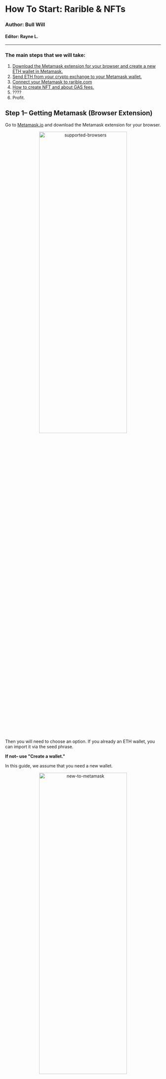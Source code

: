 # How To Start: Rarible & NFTs

### Author: Bull Will
#### Editor: Rayne L.

____
### The main steps that we will take:

 1. [Download the Metamask extension for your browser and create a new ETH wallet in Metamask.](https://github.com/gentlemensbank/info/blob/main/how-to-nfts-rarible.md#step-1-getting-metamask-browser-extension) 
 2. [Send ETH from your crypto exchange to your Metamask wallet.](https://github.com/gentlemensbank/info/blob/main/how-to-nfts-rarible.md#stage-2-send-eth-to-your-metamask-wallet)
 3. [Connect your Metamask to rarible.com](https://github.com/gentlemensbank/info/blob/main/how-to-nfts-rarible.md#step-3-connect-your-metamask-to-rariblecom)
 4. [How to create NFT and about GAS fees.](https://github.com/gentlemensbank/info/blob/main/how-to-nfts-rarible.md#step-4-how-to-create-nft--the-gas-fees)
 5. ????
 6. Profit.

## Step 1– Getting Metamask (Browser Extension)

Go to [Metamask.io](https://metamask.io/download.html) and download the Metamask extension for your browser.

<p align="center">
<img src="https://telegra.ph/file/3671c75513ebe292a4f3e.png" alt="supported-browsers" width="75%" height="50%">
</p>

Then you will need to choose an option. If you already an ETH wallet, you can import it via the seed phrase. 

**If not– use "Create a wallet."** 

In this guide, we assume that you need a new wallet.


<p align="center">
<img src="https://telegra.ph/file/93add0fa7d162a8a513db.png" alt="new-to-metamask" width="75%" height="50%">
</p>

<h4 align="center">
Push the "I agree" button to agree to Metamasks terms of service.
</h4>

<p align="center">
<img src="https://telegra.ph/file/fb1e03d1bff81dfc4930d.png" alt="terms-of-service" width="50%" height="25%">
</p>

<p align="center">
Then create a password. It will protect your wallet from people who may accidentally use your computer:
</p>

<p align="center">
<img src="https://telegra.ph/file/408c98ff17be6b360a70b.png" alt="creating-password" width="50%" height="25%">
</p>

On the next page, click the area with a lock. There will be 12 words. **Store the words securely.** Anyone who knows those words will have access to your wallet. The safest way is to write them down on a piece of paper and hide them. 

**I strongly recommend NOT storing this phrase in notes, in the mail, in cloud services.**

<p align="center">
<img src="https://telegra.ph/file/66467d0224da7784da899.png" alt="seed-phrase" width="75%" height="50%">
</p>

On the next page, they will ask you to repeat your seed phrase. Just do it.

Then you will see this window. Use the cross in the top right corner– to close it –we don't need it right now. (Metamask swap menu)

<p align="center">
<img src="https://telegra.ph/file/c2d82d0c2dd5833c26185.png" alt="swap-intro" width="50%" height="10%">
</p>

<h3 align="center">
So, congratulations, now you have an ETH wallet with Metamask extension. Now click on your address to copy it to your clipboard.
</h3>

<p align="center">
<img src="https://telegra.ph/file/6a4a9c40ee6aeacf9e93a.png" alt="new-wallet" width="75%" height="50%">
</p>

**(Below Account 1 on my screenshot)**

<h2 align="center">
Stage 2– Send ETH to your Metamask wallet
</h2>

You need to send ETH from your crypto-exchange, exchanger or another wallet you own to your new address in Metamask. I'm unsure how you buy ETH. 

> **You can look at Google how to send ETH in the individual case.**=
 
To fund your Metamask. You will send ETH to yourself– use the address that you copied in the previous step. Double-check to make sure they are the same, and it was copied correctly by comparing the first and last characters. 

> **at least three characters from both sides of your address– not including 0x.**

Wait for the ETH to arrive. Transfers usually take anywhere from 3-10 minutes. Sending ETH varies depending on the load of the Ethereum network. And the gas price you selected when sending can drastically increase your wait time. (if you had an option)


## Step 3– Connect your Metamask to Rarible.com


Now go to https://rarible.com/ and click to "Connect wallet" in the top right corner.

<p align="center">
<img src="https://telegra.ph/file/7bce1048212c943991a37.png" alt="connecting wallet" width="75%" height="50%">
</p>

Choose "Metamask"

*If it's Metamask is not installed, go to the first step. Rarible does not display Metamask by default.*

<p align="center">
<img src="https://telegra.ph/file/cd92396a2b30b5154e829.png" alt="choose metamask" width="50%" height="50%">
</p>

Then you will see a Metamask pop-up window. Metamask is asking your permission to connect to Rarible.com. Click Next.

<p align="center">
<img src="https://telegra.ph/file/578e52f4d20f464ccdc9c.png" alt="give permission" width="50%" height="50%">
</p>

And one more time.

<p align="center">
<img src="https://telegra.ph/file/4f5f4873d77b2898f1b65.png" alt="proceeding with connection" width="50%" height="50%">
</p>

Click then checkbox's and then proceed.

<p align="center">
<img src="https://telegra.ph/file/2bd0c84d1a4d488f7ec62.png" alt="you are connected" width="75%" height="50%">
</p>

So, now you have an account on Rarible, and you're ready to mint your first NFT.


## Step 4– How to create NFT & the GAS fees

Click the "Create" button on Rarible.com 

Then you will have a choice: 
- Single NFT – 1 copy (ERC-721) 
- Multiple NFTs– 1 or more (ERC-1155)

You can check the actual minting price here: https://raribleanalytics.com/

<p align="center">
<img src="https://telegra.ph/file/82f0c215ad4d2e1dd9882.png" alt="creating nfts" width="75%" height="50%">
</p>

Then you will upload your file to IPFS.

**Important: if you upload the video, you will see one more upload area below. This area is for the cover.  If you leave it empty, your preview will be static. For a dynamic preview, you need to upload a gif file.**

Put on sale– if you want to mint now, but put it on sale later– switch it off. 

Instant sale price– keep it off if you want an auction. Set the toggle to 'on' for instant sale at your set price. You can change it later (from auction to instant or vice versa) 

However, to make sale adjustments, you have to select the "remove from sale" option. (about 10-20 USD depending on GWEI)

Unlock once purchased– use it for additional content. Buyer exclusives etc. 

>For example, additional images with better resolution. Physical component or a video.

<p align="center">
<img src="https://telegra.ph/file/80c1853b15fd053553a9b.png" alt="nft details" width="75%" height="50%">
</p>

Scroll down.

💰Royalties = earnings from your NFTs selling on the secondary market. You will receive them on every resale on Rarible. It's percentage-based.

The amount- depends on you. You can put a low price and more copies. In my opinion, this increases the likelihood of a purchase. 

**This is especially important for new artists as a promotion method.**

<p align="center">
<img src="https://telegra.ph/file/1377b927e78f2054fb297.png" alt="nft details 2" width="75%" height="50%">
</p>

Click the "Create" button. 

Metamask will prompt you to sign the transaction for 'Approving' your wallet. The approval transaction is a one-time fee– mandatory on the Ethereum network –this happens once per contract type. 

It's known as– Set Approval For All.

This transaction gives the Rarible contract permission to use your wallet to interact with minting contracts.

ERC-721 & ERC-1155 are separate contracts, and both require this approval transaction. After approval, the only cost associated with creation is minting. 

There is a blue EDIT button above the amount. (this allows the gas fee to be adjusted)

After clicking it, you will see options for your transaction. The speed of its confirmation depends on the fee you choose at the time. I typically choose either Average or Fast. (your wallet calculates the cost for you)

To avoid waiting: high gas = fast confirmation. 

> **there is an expense to be the fastest.**

*Important: please do not try to adjust the gas fees yourself if you have no experience. Adjusting the amount after wallet calculation can lead to your transaction pending for longer than you expect. If you are too slow, you also run the risk it is not processed at all.*

Hit "Confirm"

<p align="center">
<img src="https://telegra.ph/file/a76d540540752961e5494.png" alt="confirming with wallet" width="75%" height="50%">
</p>

<p align"center">
When your transaction gets confirmed, you get notified.

**note– do not navigate away from the page and wait until your previous transaction for 'Approval' is confirmed.**

Push "Start" ✅
</p>

<p align="center">
<img src="https://telegra.ph/file/b6c67296658d4a1687e01.png" alt="press start to mint" width="75%" height="50%">
</p>

Now Metamask will present you the minting transaction, and you will get asked to pay the gas fee to call the 'mint function.'

If you don't like the current price to send transactions on Ethereum, you can wait. 

To know the costs involved, check https://raribleanalytics.com/ 
(you want the ERC-721 mint price or the ERC-1155 mint price– it depends on whether you are creating a single or multiple NFT.)

You can use the "Alert me by email" option.

So, for the transaction fee– for minting –it's the same situation as with an approval transaction. Click EDIT and choose the speed you want. 
(keep in mind– don't use the cheapest option, unless you can wait)

Then click to confirm.

You can track pending transactions with [Etherscan](https://etherscan.io).

*Do not send additional transactions until both the approval and the minting transaction get confirmed. Transactions get sent one after another, and they confirm in the same way.*

<p align="center">
<img src="https://telegra.ph/file/44d81cbbba4ede753585c.png" alt="confirming in metamask" width="75%" height="50%">
</p>

<h3 align="center">
Congratulations! You win! 🎉🎉🎉✅
</h3>

<p align="center">
<img src="https://telegra.ph/file/be678b85610387523872d.png" alt="you are done" width="75%" height="50%">
</p>
